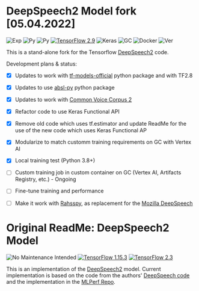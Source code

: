 # DeepSpeech2 Model fork [05.04.2022]
![Exp](https://img.shields.io/badge/Fork-experimental-orange.svg)
![Py](https://img.shields.io/badge/python-3.8-green)
![Py](https://img.shields.io/badge/python-3.9-green)
[![TensorFlow 2.9](https://img.shields.io/badge/TensorFlow-2.9-FF6F00?logo=tensorflow)](https://github.com/tensorflow/tensorflow/releases/tag/v2.9.0)
![Keras](https://img.shields.io/badge/KerasAPI-OK-green)
![GC](https://img.shields.io/badge/GoogleCloud_VertexAI-OK-green)
![Docker](https://img.shields.io/badge/Docker-OK-green)
![Ver](https://img.shields.io/badge/version-0.1b2-lightgrey)

This is a stand-alone fork for the Tensorflow [DeepSpeech2](https://github.com/tensorflow/models/tree/master/research/deep_speech) code.

Development plans & status:

- [x] Updates to work with [tf-models-official](https://pypi.org/project/tf-models-official/) python package and with TF2.8
- [x] Updates to use [absl-py](https://abseil.io/docs/python/) python package
- [x] Updates to work with [Common Voice Corpus 2](https://commonvoice.mozilla.org/en/datasets) 
- [x] Refactor code to use Keras Functional API
- [x] Remove old code which uses tf.estimator and update ReadMe for the use of the new code which uses Keras Functional AP
- [x] Modularize to match customm training requirements on GC with Vertex AI
- [x] Local training test (Python 3.8+)
- [ ] Custom training job in custom container on GC (Vertex AI, Artifacts Registry, etc.) - Ongoing
- [ ] Fine-tune training and performance
- [ ] Make it work with [Rahsspy](https://github.com/rhasspy/rhasspy), as replacement for the [Mozilla DeepSpeech](https://github.com/mozilla/DeepSpeech)




# Original ReadMe: DeepSpeech2 Model

![No Maintenance Intended](https://img.shields.io/badge/No%20Maintenance%20Intended-%E2%9C%95-red.svg)
[![TensorFlow 1.15.3](https://img.shields.io/badge/TensorFlow-1.15.3-FF6F00?logo=tensorflow)](https://github.com/tensorflow/tensorflow/releases/tag/v1.15.3)
[![TensorFlow 2.3](https://img.shields.io/badge/TensorFlow-2.3-FF6F00?logo=tensorflow)](https://github.com/tensorflow/tensorflow/releases/tag/v2.3.0)

This is an implementation of the [DeepSpeech2](https://arxiv.org/pdf/1512.02595.pdf) model. Current implementation is based on the code from the authors' [DeepSpeech code](https://github.com/PaddlePaddle/DeepSpeech) and the implementation in the [MLPerf Repo](https://github.com/mlperf/reference/tree/master/speech_recognition).


